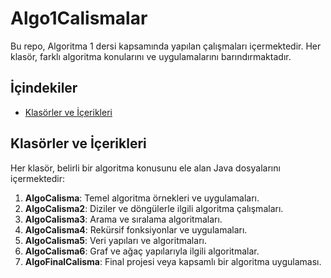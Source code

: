 # Algo1Calismalar

Bu repo, Algoritma 1 dersi kapsamında yapılan çalışmaları içermektedir. Her klasör, farklı algoritma konularını ve uygulamalarını barındırmaktadır.

## İçindekiler

- [Klasörler ve İçerikleri](#klasörler-ve-içerikleri)

## Klasörler ve İçerikleri

Her klasör, belirli bir algoritma konusunu ele alan Java dosyalarını içermektedir:

1. **AlgoCalisma**: Temel algoritma örnekleri ve uygulamaları.
2. **AlgoCalisma2**: Diziler ve döngülerle ilgili algoritma çalışmaları.
3. **AlgoCalisma3**: Arama ve sıralama algoritmaları.
4. **AlgoCalisma4**: Rekürsif fonksiyonlar ve uygulamaları.
5. **AlgoCalisma5**: Veri yapıları ve algoritmaları.
6. **AlgoCalisma6**: Graf ve ağaç yapılarıyla ilgili algoritmalar.
7. **AlgoFinalCalisma**: Final projesi veya kapsamlı bir algoritma uygulaması.

